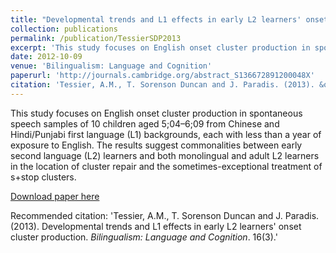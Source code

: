 ```yaml
---
title: "Developmental trends and L1 effects in early L2 learners' onset cluster production"
collection: publications
permalink: /publication/TessierSDP2013
excerpt: 'This study focuses on English onset cluster production in spontaneous speech samples of 10 children aged 5;04–6;09 from Chinese and Hindi/Punjabi first language (L1) backgrounds, each with less than a year of exposure to English. The results suggest commonalities between early second language (L2) learners and both monolingual and adult L2 learners in the location of cluster repair and the sometimes-exceptional treatment of s+stop clusters.'
date: 2012-10-09
venue: 'Bilingualism: Language and Cognition'
paperurl: 'http://journals.cambridge.org/abstract_S136672891200048X'
citation: 'Tessier, A.M., T. Sorenson Duncan and J. Paradis. (2013). &quot;Developmental trends and L1 effects in early L2 learners' onset cluster production; <i>Bilingualism: Language and Cognition</i>. 16(3)'
---
```

This study focuses on English onset cluster production in spontaneous speech samples of 10 children aged 5;04–6;09 from Chinese and Hindi/Punjabi first language (L1) backgrounds, each with less than a year of exposure to English. The results suggest commonalities between early second language (L2) learners and both monolingual and adult L2 learners in the location of cluster repair and the sometimes-exceptional treatment of s+stop clusters.

[Download paper here](http://journals.cambridge.org/abstract_S136672891200048X)

Recommended citation: 'Tessier, A.M., T. Sorenson Duncan and J. Paradis. (2013). Developmental trends and L1 effects in early L2 learners' onset cluster production. <i>Bilingualism: Language and Cognition</i>. 16(3).'

